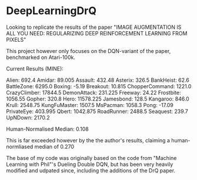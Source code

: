 # DeepLearningDrQ
Looking to replicate the results of the paper "IMAGE AUGMENTATION IS ALL YOU NEED: REGULARIZING DEEP REINFORCEMENT LEARNING FROM PIXELS"

This project however only focuses on the DQN-variant of the paper, benchmarked on Atari-100k.

Current Results (MINE):

Alien: 692.4
Amidar: 89.005
Assault: 432.48
Asterix: 326.5
BankHeist: 62.6
BattleZone: 6295.0
Boxing: -5.19
Breakout: 10.815
ChopperCommand: 1221.0
CrazyClimber: 17844.5
DemonAttack: 231.225
Freeway: 24.22
Frostbite: 1056.55
Gopher: 320.8
Hero: 11578.225
Jamesbond: 128.5
Kangaroo: 846.0
Krull: 2548.75
KungFuMaster: 1507.5
MsPacman: 1058.3
Pong: -17.09
PrivateEye: 403.995
Qbert: 1042.875
RoadRunner: 2488.5
Seaquest: 239.7
UpNDown: 2170.2

Human-Normalised Median:
0.108

This is far exceeded however by the the author's results, claiming a human-normliased median of 0.270

The base of my code was originally based on the code from "Machine Learning with Phil"'s Dueling Double DQN, but has been very heavily modified and udpated since, including the additions of the DrQ paper.
